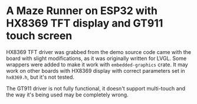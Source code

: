 # A Maze Runner on ESP32 with HX8369 TFT display and GT911 touch screen

HX8369 TFT driver was grabbed from the demo source code came with the board with slight modifications, as it was originally written for LVGL. Some wrappers were added to make it work with `embedded-graphics` crate. It may work on other boards with HX8369 display with correct parameters set in `hx8369.h`, but it's not tested.

The GT911 driver is not fully functional, it doesn't support multi-touch and the way it's being used may be completely wrong.
